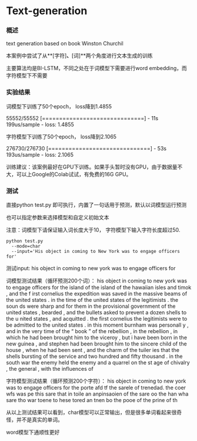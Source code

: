 # Text-generation

### 概述

text generation based on book Winston Churchil

本案例中尝试了从**[字符]**、**[词]**两个角度进行文本生成的训练

主要算法均是BI-LSTM，不同之处在于词模型下需要进行word embedding，而字符模型下不需要

### 实验结果

词模型下训练了50个epoch， loss降到1.4855

55552/55552 [==============================] - 11s 199us/sample - loss: 1.4855

字符模型下训练了50个epoch， loss降到2.1065

276730/276730 [==============================] - 53s 193us/sample - loss: 2.1065

训练建议：该案例最好在GPU下训练。如果手头暂时没有GPU，由于数据量不大，可以上Google的Colab试试，有免费的16G GPU。

### 测试

直接python test.py 即可执行，内置了一句话用于预测，默认以词模型运行预测

也可以指定参数来选择模型和自定义初始文本

注意：词模型下请保证输入词长度大于10， 字符模型下输入字符长度超过50.

```
python test.py 
  --mode=char
  --input='His object in coming to New York was to engage officers for'
```

测试input: his object in coming to new york was to engage officers for

词模型测试结果（循环预测200个词）：
his object in coming to new york was to engage officers for the island of the island of the hawaiian isles and timok , and the f
irst cornelius the expedition was saved in the massive beams of the united states . in the time of the united states of the legitimists . the soun
ds were sharp and for them in the provisional government of the united states , bearded , and the bullets asked to prevent a dozen shells to the u
nited states , and acquitted . the first cornelius the legitimists were to be admitted to the united states . in this moment burnham was personall
y , and in the very time of the “ book ” of the rebellion , in the rebellion , in which he had been brought him to the viceroy , but i have been
 born in the new guinea , and stephen had been brought him to the sincere child of the house , when he had been sent , and the charm of the tuiler
ies that the shells bursting of the service and two hundred and fifty thousand . in the south war the enemy held the enemy and a quarrel on the st
age of chivalry , the general , with the influences of

字符模型测试结果（循环预测200个字符）：
his object in coming to new york was to engage officers for the porte afd tf the sarele of trenedad.
the coer wfs was pe this sare that in toile an anpinsaoien of the sare oo the han wha sare tho war toene to hese tored an tnen bo the pooe of the
prine of th

从以上测试结果可以看到，char模型可以正常输出，但是很多单词看起来很奇怪，并不是真实的单词。

word模型下通顺性更好